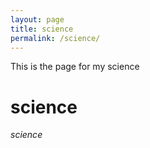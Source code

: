 ```yaml
---
layout: page
title: science
permalink: /science/
---
```


This is the page for my science

# science

*science*